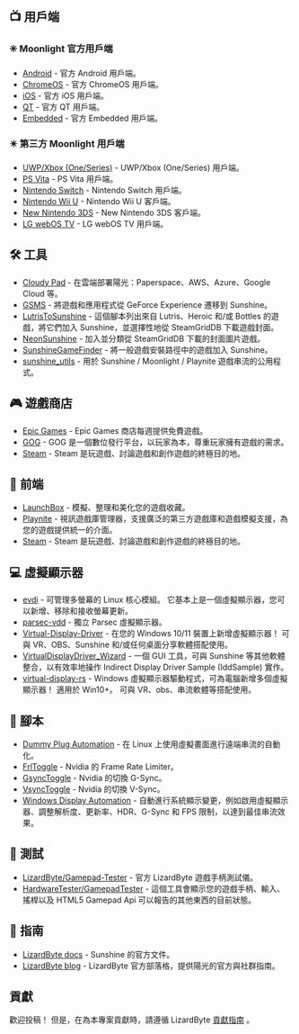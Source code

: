 <!--lint disable awesome-heading awesome-toc double-link-->

<div align="center" style="display: none;">
  <img src="/assets/banner.png" />
  <h1 align="center">Awesome Sunshine</h1>
  <h4 align="center">Sunshine 的腳本、工具、指南和配套軟體合集</h4>
</div>

<div align="center" style="display: none;">
[
  <a href="#-用戶端">用戶端</a> •
  <a href="#%EF%B8%8F-工具">工具</a> •
  <a href="#-遊戲商店">遊戲商店</a> •
  <a href="#-前端">前端</a> •
  <a href="#-虛擬顯示器">虛擬顯示器</a> •
  <a href="#-腳本">腳本</a> •
  <a href="#-測試">測試</a> •
  <a href="#-指南">指南</a>
]
</div>

## 📺 用戶端

### ✳️ Moonlight 官方用戶端

- [Android](https://github.com/moonlight-stream/moonlight-android) - 官方 Android 用戶端。
- [ChromeOS](https://github.com/moonlight-stream/moonlight-chrome) - 官方 ChromeOS 用戶端。
- [iOS](https://github.com/moonlight-stream/moonlight-ios) - 官方 iOS 用戶端。
- [QT](https://github.com/moonlight-stream/moonlight-qt) - 官方 QT 用戶端。
- [Embedded](https://github.com/moonlight-stream/moonlight-embedded) - 官方 Embedded 用戶端。

### ✴️ 第三方 Moonlight 用戶端

- [UWP/Xbox (One/Series)](https://github.com/TheElixZammuto/moonlight-xbox) - UWP/Xbox (One/Series) 用戶端。
- [PS Vita](https://github.com/xyzz/vita-moonlight) - PS Vita 用戶端。
- [Nintendo Switch](https://github.com/XITRIX/Moonlight-Switch) - Nintendo Switch 用戶端。
- [Nintendo Wii U](https://github.com/GaryOderNichts/moonlight-wiiu) - Nintendo Wii U 客戶端。
- [New Nintendo 3DS](https://github.com/zoeyjodon/moonlight-N3DS) - New Nintendo 3DS 客戶端。
- [LG webOS TV](https://github.com/mariotaku/moonlight-tv) - LG webOS TV 用戶端。

## 🛠️ 工具

- [Cloudy Pad](https://github.com/PierreBeucher/cloudypad) - 在雲端部署陽光：Paperspace、AWS、Azure、Google Cloud 等。
- [GSMS](https://github.com/LizardByte/GSMS) - 將遊戲和應用程式從 GeForce Experience 遷移到 Sunshine。
- [LutrisToSunshine](https://github.com/Arbitrate3280/LutrisToSunshine) - 這個腳本列出來自 Lutris、Heroic 和/或 Bottles 的遊戲，將它們加入 Sunshine，並選擇性地從 SteamGridDB 下載遊戲封面。
- [NeonSunshine](https://github.com/NeonLightning/NeonSunshine) - 加入並分類從 SteamGridDB 下載的封面圖片遊戲。
- [SunshineGameFinder](https://github.com/JMTK/SunshineGameFinder) - 將一般遊戲安裝路徑中的遊戲加入 Sunshine。
- [sunshine_utils](https://github.com/designer-living/sunshine_utils) - 用於 Sunshine / Moonlight / Playnite 遊戲串流的公用程式。

## 🎮 遊戲商店

- [Epic Games](https://www.epicgames.com) - Epic Games 商店每週提供免費遊戲。
- [GOG](https://www.gog.com) - GOG 是一個數位發行平台，以玩家為本，尊重玩家擁有遊戲的需求。
- [Steam](https://store.steampowered.com) - Steam 是玩遊戲、討論遊戲和創作遊戲的終極目的地。

## 💠 前端

- [LaunchBox](https://www.launchbox-app.com/) - 模擬、整理和美化您的遊戲收藏。
- [Playnite](https://github.com/JosefNemec/Playnite) - 視訊遊戲庫管理器，支援廣泛的第三方遊戲庫和遊戲模擬支援，為您的遊戲提供統一的介面。
- [Steam](https://store.steampowered.com) - Steam 是玩遊戲、討論遊戲和創作遊戲的終極目的地。

## 💻 虛擬顯示器

- [evdi](https://github.com/DisplayLink/evdi) - 可管理多螢幕的 Linux 核心模組。 它基本上是一個虛擬顯示器，您可以新增、移除和接收螢幕更新。
- [parsec-vdd](https://github.com/nomi-san/parsec-vdd) - 獨立 Parsec 虛擬顯示器。
- [Virtual-Display-Driver](https://github.com/itsmikethetech/Virtual-Display-Driver) - 在您的 Windows 10/11 裝置上新增虛擬顯示器！ 可與 VR、OBS、Sunshine 和/或任何桌面分享軟體搭配使用。
- [VirtualDisplayDriver_Wizard](https://github.com/sofmeright/VirtualDisplayDriver_Wizard) - 一個 GUI 工具，可與 Sunshine 等其他軟體整合，以有效率地操作 Indirect Display Driver Sample (IddSample) 實作。
- [virtual-display-rs](https://github.com/MolotovCherry/virtual-display-rs) - Windows 虛擬顯示器驅動程式，可為電腦新增多個虛擬顯示器！ 適用於 Win10+。 可與 VR、obs、串流軟體等搭配使用。

## 📜 腳本

- [Dummy Plug Automation](https://github.com/XenHat/dummy-plug-automation) - 在 Linux 上使用虛擬畫面進行遠端串流的自動化。
- [FrlToggle](https://github.com/FrogTheFrog/frl-toggle) - Nvidia 的 Frame Rate Limiter。
- [GsyncToggle](https://github.com/FrogTheFrog/gsync-toggle) - Nvidia 的切換 G-Sync。
- [VsyncToggle](https://github.com/xanderfrangos/vsync-toggle) - Nvidia 的切換 V-Sync。
- [Windows Display Automation](https://github.com/fehbari/sunshine-scripts) - 自動進行系統顯示變更，例如啟用虛擬顯示器、調整解析度、更新率、HDR、G-Sync 和 FPS 限制，以達到最佳串流效果。

## 🧪 測試

- [LizardByte/Gamepad-Tester](https://app.lizardbyte.dev/gamepad-tester) - 官方 LizardByte 遊戲手柄測試儀。
- [HardwareTester/GamepadTester](https://hardwaretester.com/gamepad) - 這個工具會顯示您的遊戲手柄、輸入、搖桿以及 HTML5 Gamepad Api 可以報告的其他東西的目前狀態。

## 📓 指南

- [LizardByte docs](https://docs.lizardbyte.dev/projects/sunshine) - Sunshine 的官方文件。
- [LizardByte blog](https://app.lizardbyte.dev/blog) - LizardByte 官方部落格，提供陽光的官方與社群指南。

## 貢獻

歡迎投稿！ 但是，在為本專案貢獻時，請遵循 LizardByte
[貢獻指南](https://docs.lizardbyte.dev/latest/developers/contributing.html)
。
